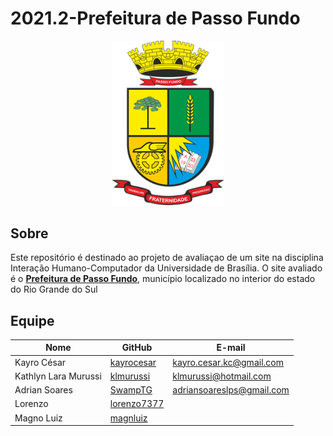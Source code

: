 # 2021.2-Prefeitura de Passo Fundo
<div align="center">

  <img src="https://github.com/Interacao-Humano-Computador/2021.2-Prefeitura-de-Passo-Fundo/blob/main/assets/logo-maior-passo-fundo.png" width="180" >
  
</div>

## Sobre
   Este repositório é destinado ao projeto de avaliaçao de um site na disciplina Interação Humano-Computador da Universidade de Brasília.
   O site avaliado é o **[Prefeitura de Passo Fundo](http://www.pmpf.rs.gov.br/)**, município localizado no interior do estado do Rio Grande do Sul

## Equipe 

| Nome            | GitHub      | E-mail       | 
|-----------------|-------------|-------------|
| Kayro César | [kayrocesar](https://github.com/kayrocesar) | kayro.cesar.kc@gmail.com |
| Kathlyn Lara Murussi | [klmurussi](https://github.com/klmurussi) | klmurussi@hotmail.com | 
| Adrian Soares  | [SwampTG](https://github.com/SwampTG) | adriansoareslps@gmail.com |
| Lorenzo   | [lorenzo7377](https://github.com/lorenzo7377) |  | 
| Magno Luiz   | [magnluiz](https://github.com/magnluiz) |  | 
